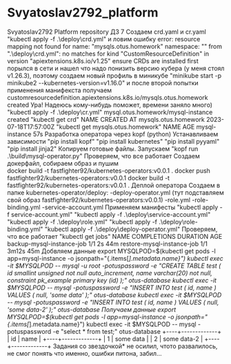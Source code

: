 # Svyatoslav2792_platform
Svyatoslav2792 Platform repository
ДЗ 7
    Создаем crd.yaml и cr.yaml
        "kubectl apply -f .\deploy\crd.yml" и ловим ошибку
            error: resource mapping not found for name: "mysqls.otus.homework" namespace: "" from ".\\deploy\\crd.yml":
             no matches for kind "CustomResourceDefinition" in version "apiextensions.k8s.io/v1.25"
            ensure CRDs are installed first
            порылся в сети и нашел что надо понизить версию кубера (у меня стоял v1.26.3), поэтому создаем новый профиль в 
            миникубе "minikube start -p minikube2 --kubernetes-version=v1.16.0"
            и после второй попытки применения манифекста получаем 
                customresourcedefinition.apiextensions.k8s.io/mysqls.otus.homework created
            Ура! Надеюсь кому-нибудь поможет, времени заняло много)
        "kubectl apply -f .\deploy\cr.yml"
            mysql.otus.homework/mysql-instance created
        "kubectl get crd"
            NAME                   CREATED AT
            mysqls.otus.homework   2023-07-18T17:57:00Z
        "kubectl get mysqls.otus.homework"
            NAME             AGE
            mysql-instance   57s
    Разработка оператора через kopf (python)
        Устанавливаем зависимости
            "pip install kopf"
            "pip install kubernetes"
            "pip install pyyaml" 
            "pip install jinja2"
        Копируем готовые файлы.
        Запускаем "kopf run .\build\mysql-operator.py"
        Проверяем, что все работает
        Создаем докерфайл, собираем образ и пушим     
            docker build -t fastfighter92/kubernetes-operators:v0.0.1 .
            docker push fastfighter92/kubernetes-operators:v0.0.1
         docker build -t fastfighter92/kubernetes-operators:v0.0.1 .
    Деплой оператора
        Создаем в папке kubernetes-operator/deploy: 
            -deploy-operator.yml    (тут подставляем свой образ fastfighter92/kubernetes-operators:v0.0.1)
            -role.yml
            -role-binding.yml
            -service-account.yml
        Применяем манифесты
            "kubectl apply -f service-account.yml"
            "kubectl apply -f .\deploy\service-account.yml"
            "kubectl apply -f .\deploy\role.yml"
            "kubectl apply -f .\deploy\role-binding.yml"
            "kubectl apply -f .\deploy\deploy-operator.yml"
        Проверяем, что все работает
            "kubectl get jobs"
                NAME                         COMPLETIONS   DURATION   AGE 
                backup-mysql-instance-job    1/1           2s         44m 
                restore-mysql-instance-job   1/1           3m12s       45m 
        Добвляем данные
            export MYSQLPOD=$(kubectl get pods -l app=mysql-instance -o jsonpath="{.items[*].metadata.name}") 
            kubectl exec -it $MYSQLPOD -- mysql -u root  -potuspassword -e "CREATE TABLE test ( id smallint unsigned not null auto_increment, name varchar(20) not null, constraint pk_example primary key (id) );" otus-database
             kubectl exec -it $MYSQLPOD -- mysql -potuspassword  -e "INSERT INTO test ( id, name ) VALUES ( null, 'some data' );" otus-database kubectl exec -it $MYSQLPOD -- mysql -potuspassword -e "INSERT INTO test ( id, name ) VALUES ( null, 'some data-2' );" otus-database 
        Получаем данные
            export MYSQLPOD=$(kubectl get pods -l app=mysql-instance -o jsonpath="{.items[*].metadata.name}") 
            kubectl exec -it $MYSQLPOD -- mysql -potuspassword -e "select * from test;" otus-database 
                +----+-------------+
                | id | name        | 
                +----+-------------+
                |  1 | some data   |
                |  2 | some data-2 |
                +----+-------------+
    Задания со звездочкой* не осилил, чтото развалилось, не смог понять что именно, ошибки питона, забил...